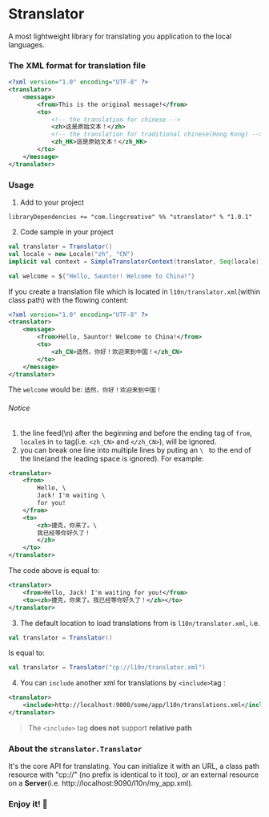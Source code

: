 # Stranslator
A most lightweight library for translating you application to the local languages.

### The XML format for translation file
```xml
<?xml version="1.0" encoding="UTF-8" ?>
<translator>
    <message>
        <from>This is the original message!</from>
        <to>
            <!-- the translation for chinese -->
            <zh>这是原始文本！</zh>
            <!-- the translation for traditional chinese(Hong Kong) -->
            <zh_HK>這是原始文本！</zh_HK>
        </to>
    </message>
</translator>
```
### Usage
1. Add to your project
```sbtshell
libraryDependencies += "com.lingcreative" %% "stranslator" % "1.0.1"
```

2. Code sample in your project
```scala
val translator = Translator()
val locale = new Locale("zh", "CN")
implicit val context = SimpleTranslatorContext(translator, Seq(locale))

val welcome = ${"Hello, Sauntor! Welcome to China!"}
```
If you create a translation file which is located in `l10n/translator.xml`(within class path) with the flowing content:
```xml
<?xml version="1.0" encoding="UTF-8" ?>
<translator>
    <message>
        <from>Hello, Sauntor! Welcome to China!</from>
        <to>
            <zh_CN>适然，你好！欢迎来到中国！</zh_CN>
        </to>
    </message>
</translator>
```
The `welcome` would be:
`适然，你好！欢迎来到中国！`
###### Notice
1. the line feed(\n) after the beginning and before the ending tag of `from`, `locale`s  in `to` tag(i.e. `<zh_CN>` and `</zh_CN>`), will be ignored.
2. you can break one line into multiple lines by puting an `\ ` to the end of the line(and the leading space is ignored).
For example:
```xml
<translator>
    <from>
        Hello, \
        Jack! I'm waiting \
        for you!
    </from>
    <to>
        <zh>捷克，你来了。\
        我已经等你好久了！
        </zh>
    </to>
</translator>
```
The code above is equal to:
```xml
<translator>
    <from>Hello, Jack! I'm waiting for you!</from>
    <to><zh>捷克，你来了。我已经等你好久了！</zh></to>
</translator>
```
3. The default location to load translations from is `l10n/translator.xml`, i.e.
```scala
val translator = Translator()
```
Is equal to:
```scala
val translator = Translator("cp://l10n/translator.xml")
```
4. You can `include` another xml for translations by `<include>`tag :
```xml
<translator>
    <include>http://localhost:9000/some/app/l10n/translations.xml</include>
</translator>
```
> The `<include>` tag **does not** support **relative path** 

### About the `stranslator.Translator`
It's the core API for translating. You can initialize it with an URL, a class path resource with "cp://" (no prefix is identical to it too),
or an external resource on a **Server**(i.e. http://localhost:9090/l10n/my_app.xml).

### Enjoy it! :tea:
